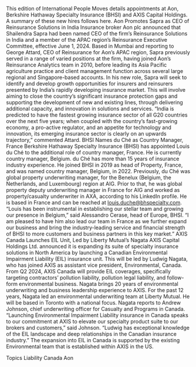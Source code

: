 This edition of International People Moves details appointments at Aon, Berkshire Hathaway Specialty Insurance (BHSI) and AXIS Capital Holdings.
A summary of these new hires follows here.
Aon Promotes Sapra as CEO of Reinsurance Solutions in India
Insurance broker Aon plc announced that Shailendra Sapra had been named CEO of the firm’s Reinsurance Solutions in India and a member of the APAC region’s Reinsurance Executive Committee, effective June 1, 2024.
Based in Mumbai and reporting to George Attard, CEO of Reinsurance for Aon’s APAC region, Sapra previously served in a range of varied positions at the firm, having joined Aon’s Reinsurance Analytics team in 2010, before leading its Asia Pacific agriculture practice and client management function across several large regional and Singapore-based accounts.
In his new role, Sapra will seek to identify and develop growth opportunities for insurers and reinsurers presented by India’s rapidly developing insurance market. This will involve aiming to close the country’s significant insurance protection gaps and supporting the development of new and existing lines, through delivering additional capacity, and innovation in solutions and services.
“India is predicted to have the fastest growing insurance sector of all G20 countries over the next five years; when coupled with the country’s fast-growing economy, a pro-active regulator, and an appetite for technology and innovation, its emerging insurance sector is clearly on an upwards trajectory,” commented Attard.
BHSI Names du Ché as Country Manager, France
Berkshire Hathaway Specialty Insurance (BHSI) has appointed Louis du Ché to the additional role of country manager, France. He is currently country manager, Belgium.
du Ché has more than 15 years of insurance industry experience. He joined BHSI in 2019 as head of Property, France, and was named country manager, Belgium, in 2022.
Previously, du Ché was global property underwriting manager, for the Benelux (Belgium, the Netherlands, and Luxembourg) region at AIG. Prior to that, he was global property deputy underwriting manager in France for AIG and worked as property/casualty underwriter in AXA, according to his LinkedIn profile.
He is based in France and can be reached at louis.duche@bhspecialty.com.
“Louis has been instrumental in establishing our stellar team and growing our presence in Belgium,” said Alessandro Cerase, head of Europe, BHSI. “I am pleased to have him also lead our team in France as we further expand our business and bring the industry-leading service and financial strength of BHSI to more customers and business partners in this key market.”
AXIS Canada Launches EIL Unit, Led by Liberty Mutual’s Nagata
AXIS Capital Holdings Ltd. announced it is expanding its suite of specialty insurance solutions in North America by launching a Canadian Environmental Impairment Liability (EIL) insurance unit. This will be led by Ludwig Nagata, who has joined AXIS as assistant vice president, Environmental, Canada.
From Q2 2024, AXIS Canada will provide EIL coverages, specifically targeting contractors’ pollution liability, pollution legal liability, and follow-form environmental business.
Nagata brings 20 years of environmental underwriting and business leadership experience to AXIS. For the past 12 years, Nagata led an environmental underwriting team at Liberty Mutual.
He will be based in Toronto with a national focus. Nagata reports to Andrew Johnson, chief underwriting officer for Casualty and Programs in Canada.
“Launching Environmental Impairment Liability insurance in Canada speaks to our commitment at AXIS to elevate our specialty product suite to our brokers and customers,” said Johnson. “Ludwig has exceptional knowledge of the EIL landscape and deep relationships in the Canadian insurance industry.”
The expansion into EIL in Canada is supported by the existing Environmental team that is established within AXIS in the US.

Topics
Liability
Canada
Aon

